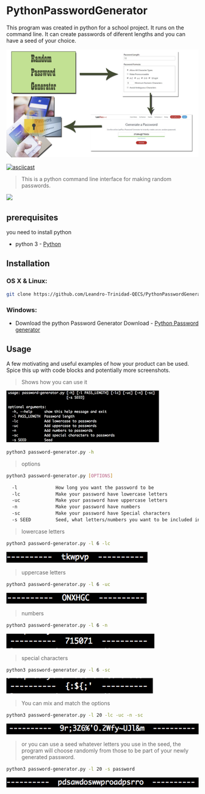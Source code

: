 # PythonPasswordGenerator
This program was created in python for a school project. It runs on the command line. It can create passwords of diferent lengths and you can have a seed of your choice.



![](data/artifact.png)


[![asciicast](https://asciinema.org/a/SengOaNF0rOhfoqdIPfpHR8cb.png)](https://asciinema.org/a/SengOaNF0rOhfoqdIPfpHR8cb)


> This is a python command line interface for making random passwords.


![](header.png)


## prerequisites
you need to install python
* python 3 - [Python](https://www.python.org/)
## Installation

### OS X & Linux:

```sh
git clone https://github.com/Leandro-Trinidad-QECS/PythonPasswordGenerator.git
```

### Windows:
*  Download the python Password Generator
Download - [Python Password generator](https://github.com/Leandro-Trinidad-QECS/PythonPasswordGenerator/archive/master.zip)

## Usage

A few motivating and useful examples of how your product can be used. Spice this up with code blocks and potentially more screenshots.

> Shows how you can use it


![](data/Usage.png)
```sh
python3 password-generator.py -h
```
> options
```sh
python3 password-generator.py [OPTIONS]
```
```sh
  -l              How long you want the password to be
  -lc             Make your password have lowercase letters
  -uc             Make your password have uppercase letters
  -n              Make your password have numbers
  -sc             Make your password have Special characters
  -s SEED         Seed, what letters/numbers you want to be included in your password

```
> lowercase letters
```sh
python3 password-generator.py -l 6 -lc
```
![](data/lowercase.png)
> uppercase letters
```sh
python3 password-generator.py -l 6 -uc
```
![](data/uppercase.png)
> numbers
```sh
python3 password-generator.py -l 6 -n
```
![](data/numbers.png)
> special characters
```sh
python3 password-generator.py -l 6 -sc
```
![](data/Specialchar.png)




> You can mix and match the options


```sh
python3 password-generator.py -l 20 -lc -uc -n -sc
```
![](data/MixMatch.png)


> or you can use a seed
whatever letters you use in the seed, the program will choose randomly from those to be part of your newly generated password.


```sh
python3 password-generator.py -l 20 -s password
```


![](data/seed.png)
